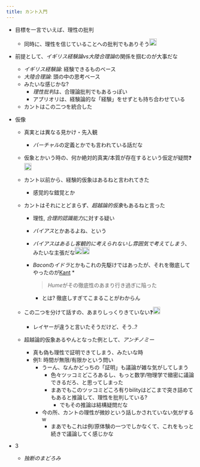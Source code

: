 ```yaml
---
title: カント入門
---
```


* 目標を一言でいえば、理性の批判
  
  * 同時に、理性を信じていることへの批判でもありそう<img src='https://scrapbox.io/api/pages/blu3mo-public/blu3mo/icon' alt='blu3mo.icon' height="19.5"/>
* 前提として、*イギリス経験論vs大陸合理論*の関係を掴むのが大事だな
  
  * *イギリス経験論*: 経験できるものベース
  * *大陸合理論*: 頭の中の思考ベース
  * みたいな感じかな?
    * *理性批判*は、合理論批判でもあるっぽい
    * アプリオリは、経験論的な「経験」をせずとも持ち合わせている
  * カントはこの二つを統合した
* 仮像
  
  * 真実とは異なる見かけ・先入観
    * *バーチャル*の定義とかでも言われている話だな
  * 仮象とかいう時の、何か絶対的真実/本質が存在するという仮定が疑問❓<img src='https://scrapbox.io/api/pages/blu3mo-public/blu3mo/icon' alt='blu3mo.icon' height="19.5"/>
  * カント以前から、経験的仮象はあるねと言われてきた
    * 感覚的な錯覚とか
  * カントはそれにとどまらず、*超越論的仮象*もあるねと言った
    * 理性, *合理的認識能力*に対する疑い
    * *バイアス*とかあるよね、という
    * *バイアスはあるし客観的に考えられないし雰囲気で考えてしまう*、みたいな主張だな<img src='https://scrapbox.io/api/pages/blu3mo-public/blu3mo/icon' alt='blu3mo.icon' height="19.5"/><img src='https://scrapbox.io/api/pages/blu3mo-public/blu3mo/icon' alt='blu3mo.icon' height="19.5"/>
    * *Bacon*の*イドラ*とかもこれの先駆けではあったが、それを徹底してやったのが[Kant](Kant.md)
      * 
         > 
         > *Hume*がその徹底性のあまり行き過ぎに陥った
        
        * とは? 徹底しすぎてこまることがわからん
  * この二つを分けて話すの、あまりしっくりきていない❓<img src='https://scrapbox.io/api/pages/blu3mo-public/blu3mo/icon' alt='blu3mo.icon' height="19.5"/>

    * レイヤーが違うと言いたそうだけど、そう..?
  * 超越論的仮象あるやんとなった例として、*アンチノミー*
    * 真も偽も理性で証明できてしまう、みたいな時
    * 例1: 時間が無限/有限かという問い
      * うーん、なんかどっちの「証明」も議論が雑な気がしてしまう
        * 色々ツッコミどころあるし、もっと数学/物理学で緻密に議論できるだろ、と思ってしまった
        * まあでもこのツッコミどころ有りbilityはどこまで突き詰めてもあると推論して、理性を批判している?
          * でもその推論は結構疑問だな
      * 今の所、カントの理性が微妙という話しかされていない気がするw
        * まあでもこれは例/原体験の一つでしかなくて、これをもっと続きで議論してく感じかな
* 3
  
  * *独断のまどろみ*

